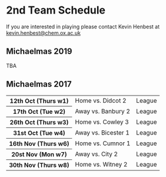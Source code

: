 # 2nd Team Schedule

If you are interested in playing please contact Kevin Henbest at [kevin.henbest@chem.ox.ac.uk](mailto:kevin.henbest@chem.ox.ac.uk)

## Michaelmas 2019

TBA

## Michaelmas 2017

<table>
	<tr>
		<th> 12th Oct (Thurs w1)</th>
		<td> Home vs. Didcot 2 </td>
		<td> League</td>
	</tr>
	<tr>
		<th> 17th Oct (Tue w2)</th>
		<td> Away vs. Banbury 2 </td>
		<td> League</td>
	</tr>
	<tr>
		<th> 26th Oct (Thurs w3)</th>
		<td> Home vs. Cowley 3</td>
		<td> League</td>
	</tr>
	<tr>
		<th> 31st Oct (Tue w4)</th>
		<td> Away vs. Bicester 1</td>
		<td> League</td>
	</tr>
	<tr>
		<th> 16th Nov (Thurs w6)</th>
		<td> Home vs. Cumnor 1</td>
		<td> League</td>
	</tr>
	<tr>
		<th> 20st Nov (Mon w7) </th>
		<td> Away vs. City 2</td>
		<td> League</td>
	</tr>
	<tr>
		<th> 30th Nov (Thurs w8) </th>
		<td> Home vs. Witney 2</td>
		<td> League</td>
	</tr>
</table>